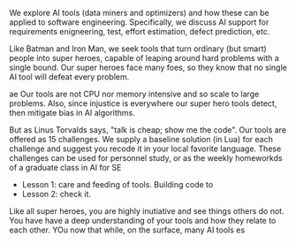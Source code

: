 
We explore AI tools (data miners and optimizers) and
how these can be applied to software engineering. Specifically,
we discuss AI support for requirements enigneering, test, effort
estimation, defect prediction, etc.

Like Batman and Iron Man, we seek tools that turn ordinary (but
smart) people into super heroes, capable of leaping around hard
problems with a single bound. 
Our super heroes face many foes, so  they know that no single
AI tool will defeat every problem.


ae 
Our tools are not CPU nor memory intensive and so scale
to large problems. Also, since injustice
is everywhere our super hero tools  detect,
then mitigate bias in  AI algorithms.

But as Linus Torvalds says, "talk is cheap;  show me the code".
Our tools are offered as 15 challenges. We supply a baseline solution
(in Lua) for each challenge and suggest you recode it in your local
favorite language. These challenges can be used for personnel study,
or as the weekly homeworkds of a graduate class in AI for SE

- Lesson 1: care and feeding of tools. Building code to 
- Lesson 2: check it.

Like all super heroes, you are highly
inutiative and 
see things others do not. You have
have a deep understanding of your tools and how
they relate to each other. YOu now
that while, on the surface, many AI tools
es
